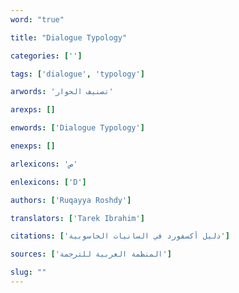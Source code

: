 ```yaml
---
word: "true"

title: "Dialogue Typology"

categories: ['']

tags: ['dialogue', 'typology']

arwords: 'تصنيف الحوار'

arexps: []

enwords: ['Dialogue Typology']

enexps: []

arlexicons: 'ص'

enlexicons: ['D']

authors: ['Ruqayya Roshdy']

translators: ['Tarek Ibrahim']

citations: ['دليل أكسفورد في السانيات الحاسوبية']

sources: ['المنظمة العربية للترجمة']

slug: ""
---
```

